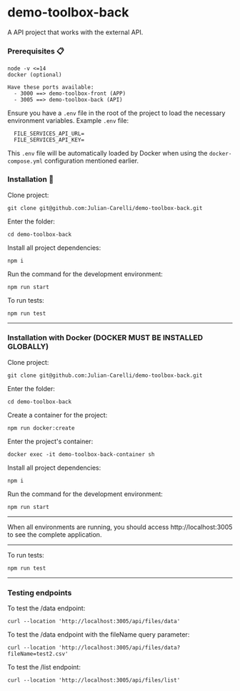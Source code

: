 # demo-toolbox-back

A API project that works with the external API.

### Prerequisites 📋

```
node -v <=14
docker (optional)

Have these ports available:
  - 3000 ==> demo-toolbox-front (APP)
  - 3005 ==> demo-toolbox-back (API)
```

Ensure you have a `.env` file in the root of the project to load the necessary environment variables. Example `.env` file:

```env
  FILE_SERVICES_API_URL=
  FILE_SERVICES_API_KEY=
```

This `.env` file will be automatically loaded by Docker when using the `docker-compose.yml` configuration mentioned earlier.

### Installation 🔧

Clone project:

```
git clone git@github.com:Julian-Carelli/demo-toolbox-back.git
```

Enter the folder:

```
cd demo-toolbox-back
```

Install all project dependencies:

```
npm i
```

Run the command for the development environment:

```
npm run start
```

To run tests:

```
npm run test
```

------------------------------------------------------

### Installation with Docker (DOCKER MUST BE INSTALLED GLOBALLY)

Clone project:

```
git clone git@github.com:Julian-Carelli/demo-toolbox-back.git
```

Enter the folder:

```
cd demo-toolbox-back
```

Create a container for the project:

```
npm run docker:create
```

Enter the project's container:

```
docker exec -it demo-toolbox-back-container sh
```

Install all project dependencies:

```
npm i
```

Run the command for the development environment:

```
npm run start
```

------------------------------------------------------

When all environments are running, you should access http://localhost:3005 to see the complete application.

------------------------------------------------------

To run tests:

```
npm run test
```

------------------------------------------------------

### Testing endpoints

To test the /data endpoint:

```
curl --location 'http://localhost:3005/api/files/data'
```

To test the /data endpoint with the fileName query parameter:

```
curl --location 'http://localhost:3005/api/files/data?fileName=test2.csv'
```

To test the /list endpoint:

```
curl --location 'http://localhost:3005/api/files/list'
```